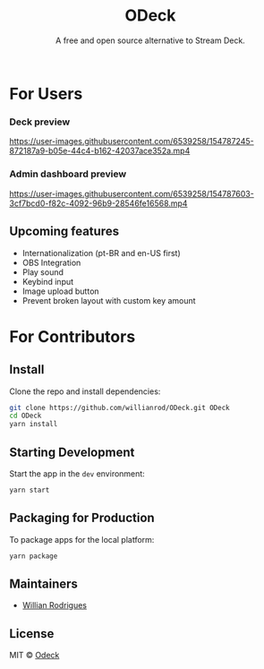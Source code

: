 

<div align="center">
  <h1>ODeck</h1>
  <p>
    A free and open source alternative to Stream Deck.
  </p>
</div>
<br>

# For Users

### Deck preview
https://user-images.githubusercontent.com/6539258/154787245-872187a9-b05e-44c4-b162-42037ace352a.mp4

### Admin dashboard preview
https://user-images.githubusercontent.com/6539258/154787603-3cf7bcd0-f82c-4092-96b9-28546fe16568.mp4

## Upcoming features
- Internationalization (pt-BR and en-US first)
- OBS Integration
- Play sound
- Keybind input
- Image upload button
- Prevent broken layout with custom key amount

# For Contributors

## Install

Clone the repo and install dependencies:

```bash
git clone https://github.com/willianrod/ODeck.git ODeck
cd ODeck
yarn install
```

## Starting Development

Start the app in the `dev` environment:

```bash
yarn start
```

## Packaging for Production

To package apps for the local platform:

```bash
yarn package
```

## Maintainers

- [Willian Rodrigues](https://github.com/WillianRod)

## License

MIT © [Odeck](https://github.com/WillianRod/ODeck)
